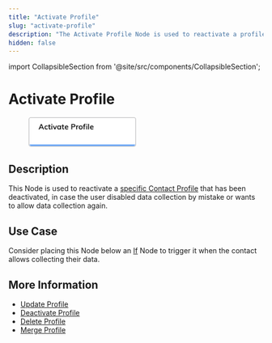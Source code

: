 ```yaml
---
title: "Activate Profile" 
slug: "activate-profile"
description: "The Activate Profile Node is used to reactivate a profile that has been deactivated, in case the user disabled data collection by mistake or wants to allow data collection again."
hidden: false 
---
```

import CollapsibleSection from '@site/src/components/CollapsibleSection';

# Activate Profile

<figure>
  <img class="image-center" src="../../../../../static/img/_assets/ai/build/node-reference/analytics/activate-profile.png" width="50%" />
</figure>

## Description

This Node is used to reactivate a [specific Contact Profile](../../../analyze/contact-profiles.md#view-a-contact-profile) that has been deactivated, in case the user disabled data collection by mistake or wants to allow data collection again.

## Use Case

Consider placing this Node below an [If](../logic/if.md) Node to trigger it when the contact allows collecting their data.

## More Information

- [Update Profile](update-profile.md)
- [Deactivate Profile](deactivate-profile.md)
- [Delete Profile](delete-profile.md)
- [Merge Profile](merge-profile.md)